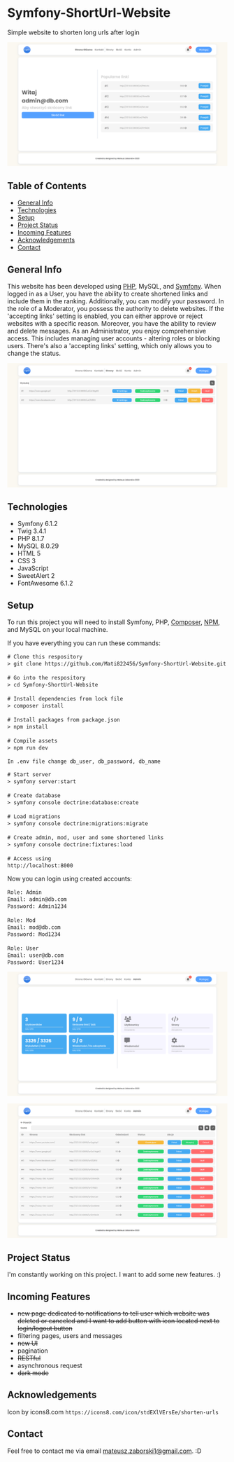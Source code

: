 # Symfony-ShortUrl-Website

Simple website to shorten long urls after login

![main](images/main.png)

## Table of Contents

- [General Info](#general-info)
- [Technologies](#technologies)
- [Setup](#setup)
- [Project Status](#project-status)
- [Incoming Features](#incoming-features)
- [Acknowledgements](#acknowledgements)
- [Contact](#contact)

## General Info

This website has been developed using [PHP](https://www.php.net/), MySQL, and [Symfony](https://symfony.com/doc/current/setup.html). When logged in as a User, you have the ability to create shortened links and include them in the ranking. Additionally, you can modify your password. In the role of a Moderator, you possess the authority to delete websites. If the 'accepting links' setting is enabled, you can either approve or reject websites with a specific reason. Moreover, you have the ability to review and delete messages. As an Administrator, you enjoy comprehensive access. This includes managing user accounts - altering roles or blocking users. There's also a 'accepting links' setting, which only allows you to change the status.

![websites](images/websites.png)

## Technologies

- Symfony 6.1.2
- Twig 3.4.1
- PHP 8.1.7
- MySQL 8.0.29
- HTML 5
- CSS 3
- JavaScript
- SweetAlert 2
- FontAwesome 6.1.2

## Setup

To run this project you will need to install Symfony, PHP, [Composer](https://getcomposer.org/download/), [NPM](https://www.npmjs.com/package/npm), and MySQL on your local machine.

If you have everything you can run these commands:

```
# Clone this respository
> git clone https://github.com/Mati822456/Symfony-ShortUrl-Website.git

# Go into the respository
> cd Symfony-ShortUrl-Website

# Install dependencies from lock file
> composer install

# Install packages from package.json
> npm install

# Compile assets
> npm run dev
```

`In .env file change db_user, db_password, db_name`

```
# Start server
> symfony server:start

# Create database
> symfony console doctrine:database:create

# Load migrations
> symfony console doctrine:migrations:migrate

# Create admin, mod, user and some shortened links
> symfony console doctrine:fixtures:load

# Access using
http://localhost:8000
```

Now you can login using created accounts:

```
Role: Admin
Email: admin@db.com
Password: Admin1234

Role: Mod
Email: mod@db.com
Password: Mod1234

Role: User
Email: user@db.com
Password: User1234
```

![admin](images/admin.png)

![admin-websites](images/admin_websites.png)

## Project Status

I'm constantly working on this project. I want to add some new features. :)

## Incoming Features

- ~~new page dedicated to notifications to tell user which website was deleted or canceled and I want to add button with icon located next to login/logout button~~
- filtering pages, users and messages
- ~~new UI~~
- pagination
- ~~RESTful~~
- asynchronous request
- ~~dark mode~~

## Acknowledgements

Icon by icons8.com
`https://icons8.com/icon/stdEXlVErsEe/shorten-urls`

## Contact

Feel free to contact me via email mateusz.zaborski1@gmail.com. :D
